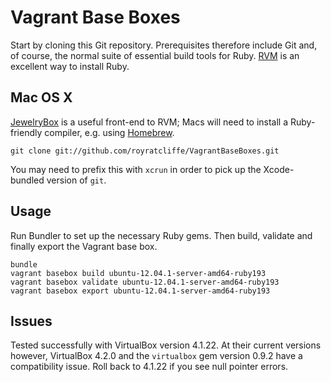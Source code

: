 # Vagrant Base Boxes

Start by cloning this Git repository. Prerequisites therefore include Git and,
of course, the normal suite of essential build tools for Ruby.
[RVM](https://rvm.io/) is an excellent way to install Ruby.

## Mac OS X

[JewelryBox](http://unfiniti.com/software/mac/jewelrybox) is a useful front-end
to RVM; Macs will need to install a Ruby-friendly compiler, e.g. using
[Homebrew](http://mxcl.github.com/homebrew/).

	git clone git://github.com/royratcliffe/VagrantBaseBoxes.git

You may need to prefix this with `xcrun` in order to pick up the
Xcode-bundled version of `git`.

## Usage

Run Bundler to set up the necessary Ruby gems. Then build, validate and finally
export the Vagrant base box.

	bundle
	vagrant basebox build ubuntu-12.04.1-server-amd64-ruby193
	vagrant basebox validate ubuntu-12.04.1-server-amd64-ruby193
	vagrant basebox export ubuntu-12.04.1-server-amd64-ruby193

## Issues

Tested successfully with VirtualBox version 4.1.22. At their current versions
however, VirtualBox 4.2.0 and the `virtualbox` gem version 0.9.2 have a
compatibility issue. Roll back to 4.1.22 if you see null pointer errors.
